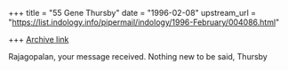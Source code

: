 +++
title = "55 Gene Thursby"
date = "1996-02-08"
upstream_url = "https://list.indology.info/pipermail/indology/1996-February/004086.html"

+++
[Archive link](https://list.indology.info/pipermail/indology/1996-February/004086.html)

Rajagopalan, your message received.  Nothing new to be said, Thursby




